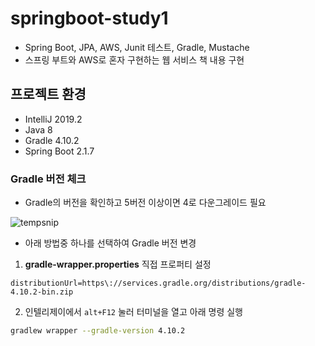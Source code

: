 # springboot-study1
- Spring Boot, JPA, AWS, Junit 테스트, Gradle, Mustache
- 스프링 부트와 AWS로 혼자 구현하는 웹 서비스 책 내용 구현

## 프로젝트 환경 
- IntelliJ 2019.2
- Java 8
- Gradle 4.10.2
- Spring Boot 2.1.7

### Gradle 버전 체크
- Gradle의 버전을 확인하고 5버전 이상이면 4로 다운그레이드 필요


![tempsnip](https://user-images.githubusercontent.com/93722435/177921216-a361fb1a-923f-436d-b752-97683eff5862.png)


- 아래 방법중 하나를 선택하여 Gradle 버전 변경

1. **gradle-wrapper.properties** 직접 프로퍼티 설정 
```
distributionUrl=https\://services.gradle.org/distributions/gradle-4.10.2-bin.zip
```

2. 인텔리제이에서 ```alt+F12``` 눌러 터미널을 열고 아래 명령 실행
```bash
gradlew wrapper --gradle-version 4.10.2
```
